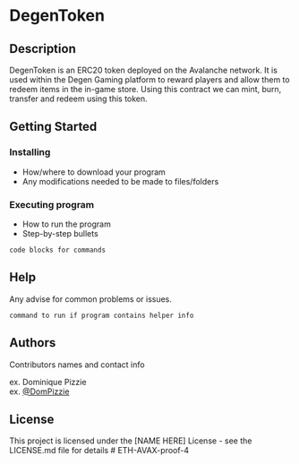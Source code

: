 # DegenToken

## Description

DegenToken is an ERC20 token deployed on the Avalanche network. It is used within the Degen Gaming platform to reward players and allow them to redeem items in the in-game store. Using this contract we can mint, burn, transfer and redeem using this token.

## Getting Started

### Installing

* How/where to download your program
* Any modifications needed to be made to files/folders

### Executing program

* How to run the program
* Step-by-step bullets
```
code blocks for commands
```

## Help

Any advise for common problems or issues.
```
command to run if program contains helper info
```

## Authors

Contributors names and contact info

ex. Dominique Pizzie  
ex. [@DomPizzie](https://twitter.com/dompizzie)


## License

This project is licensed under the [NAME HERE] License - see the LICENSE.md file for details
#   E T H - A V A X - p r o o f - 4 
 
 
